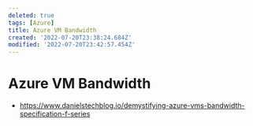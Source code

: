 ```yaml
---
deleted: true
tags: [Azure]
title: Azure VM Bandwidth
created: '2022-07-20T23:38:24.684Z'
modified: '2022-07-20T23:42:57.454Z'
---
```


# Azure VM Bandwidth

* https://www.danielstechblog.io/demystifying-azure-vms-bandwidth-specification-f-series

